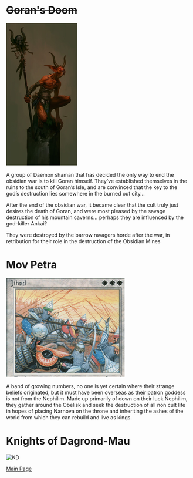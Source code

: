 # ~~Goran's Doom~~
![BR](GoransdoomExample.png)

A group of Daemon shaman that has decided the only way to end the obsidian war is to kill Goran himself. 
They’ve established themselves in the ruins to the south of Goran’s Isle, 
and are convinced that the key to the god’s destruction lies somewhere in the burned out city…

After the end of the obsidian war, it became clear that the cult truly just desires the death of Goran, and were most pleased by the savage destruction of his mountain caverns… perhaps they are influenced by the god-killer Ankai?

They were destroyed by the barrow ravagers horde after the war, in retribution for their role in the destruction of the Obsidian Mines

# Mov Petra
![MP](movpetraExample.png)

A band of growing numbers, no one is yet certain where their strange beliefs originated, but it must have been overseas as their patron goddess is not from the Nephilim. Made up primarily of down on their luck Nephilim, they gather around the Obelisk and seek the destruction of all non cult life in hopes of placing Narnova on the throne and inheriting the ashes of the world from which they can rebuild and live as kings.

# Knights of Dagrond-Mau
![KD](Knights.png)

[Main Page](README.md#table-of-contents)
